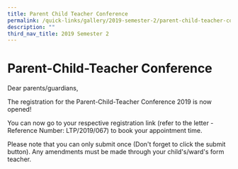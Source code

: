 ```yaml
---
title: Parent Child Teacher Conference
permalink: /quick-links/gallery/2019-semester-2/parent-child-teacher-conference
description: ""
third_nav_title: 2019 Semester 2
---
```

# **Parent-Child-Teacher Conference**

Dear parents/guardians,

The registration for the Parent-Child-Teacher Conference 2019 is now opened!

You can now go to your respective registration link (refer to the letter - Reference Number: LTP/2019/067) to book your appointment time.

Please note that you can only submit once (Don't forget to click the submit button). Any amendments must be made through your child's/ward's form teacher.
